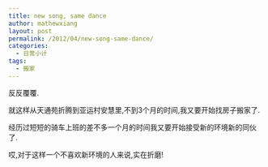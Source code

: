 ```yaml
---
title: new song, same dance
author: mathewxiang
layout: post
permalink: /2012/04/new-song-same-dance/
categories:
  - 日常小计
tags:
  - 搬家
---
```

反反覆覆.

就这样从天通苑折腾到亚运村安慧里,不到3个月的时间,我又要开始找房子搬家了.

经历过短短的骑车上班的差不多一个月的时间我又要开始接受新的环境新的同伙了.

哎,对于这样一个不喜欢新环境的人来说,实在折磨!